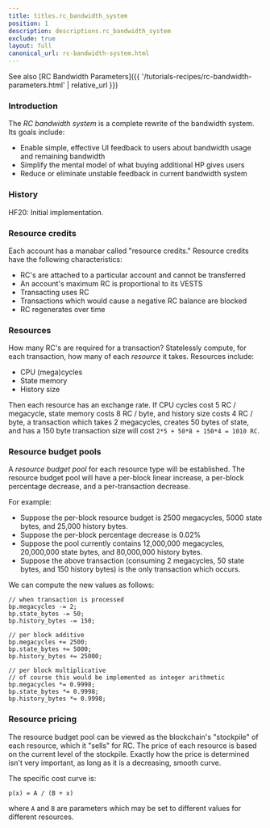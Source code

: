 ```yaml
---
title: titles.rc_bandwidth_system
position: 1
description: descriptions.rc_bandwidth_system
exclude: true
layout: full
canonical_url: rc-bandwidth-system.html
---
```

See also [RC Bandwidth Parameters]({{ '/tutorials-recipes/rc-bandwidth-parameters.html' | relative_url }})

### Introduction

The *RC bandwidth system* is a complete rewrite of the bandwidth system.  Its goals include:

- Enable simple, effective UI feedback to users about bandwidth usage and remaining bandwidth
- Simplify the mental model of what buying additional HP gives users
- Reduce or eliminate unstable feedback in current bandwidth system

### History

HF20:  Initial implementation.

### Resource credits

Each account has a manabar called "resource credits."  Resource credits have the following characteristics:

- RC's are attached to a particular account and cannot be transferred
- An account's maximum RC is proportional to its VESTS
- Transacting uses RC
- Transactions which would cause a negative RC balance are blocked
- RC regenerates over time

### Resources

How many RC's are required for a transaction?  Statelessly compute, for each transaction, how many of each *resource* it takes.  Resources include:

- CPU (mega)cycles
- State memory
- History size

Then each resource has an exchange rate.  If CPU cycles cost 5 RC / megacycle, state memory costs 8 RC / byte, and history size costs 4 RC / byte, a transaction which takes 2 megacycles, creates 50 bytes of state, and has a 150 byte transaction size will cost `2*5 + 50*8 + 150*4 = 1010 RC`.

### Resource budget pools

A *resource budget pool* for each resource type will be established.  The resource budget pool will have a per-block linear increase, a per-block percentage decrease, and a per-transaction decrease.

For example:

- Suppose the per-block resource budget is 2500 megacycles, 5000 state bytes, and 25,000 history bytes.
- Suppose the per-block percentage decrease is 0.02%
- Suppose the pool currently contains 12,000,000 megacycles, 20,000,000 state bytes, and 80,000,000 history bytes.
- Suppose the above transaction (consuming 2 megacycles, 50 state bytes, and 150 history bytes) is the only transaction which occurs.

We can compute the new values as follows:

```
// when transaction is processed
bp.megacycles -= 2;
bp.state_bytes -= 50;
bp.history_bytes -= 150;

// per block additive
bp.megacycles += 2500;
bp.state_bytes += 5000;
bp.history_bytes += 25000;

// per block multiplicative
// of course this would be implemented as integer arithmetic
bp.megacycles *= 0.9998;
bp.state_bytes *= 0.9998;
bp.history_bytes *= 0.9998;
```

### Resource pricing

The resource budget pool can be viewed as the blockchain's "stockpile" of each resource, which it "sells" for RC.  The price of each resource is based on the current level of the stockpile.  Exactly how the price
is determined isn't very important, as long as it is a decreasing, smooth curve.

The specific cost curve is:

```
p(x) = A / (B + x)
```

where `A` and `B` are parameters which may be set to different values for different resources.
